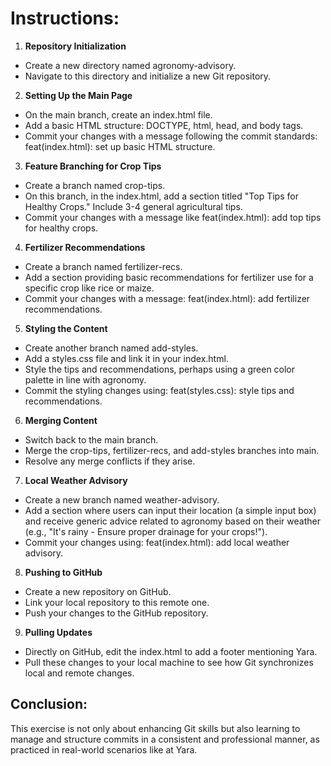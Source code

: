 # Instructions:

1. **Repository Initialization**
* Create a new directory named agronomy-advisory.
* Navigate to this directory and initialize a new Git repository.

2. **Setting Up the Main Page**
* On the main branch, create an index.html file.
* Add a basic HTML structure: DOCTYPE, html, head, and body tags.
* Commit your changes with a message following the commit standards: feat(index.html): set up basic HTML structure.

3. **Feature Branching for Crop Tips**
* Create a branch named crop-tips.
* On this branch, in the index.html, add a section titled "Top Tips for Healthy Crops." Include 3-4 general agricultural tips.
* Commit your changes with a message like feat(index.html): add top tips for healthy crops.

4. **Fertilizer Recommendations**
* Create a branch named fertilizer-recs.
* Add a section providing basic recommendations for fertilizer use for a specific crop like rice or maize.
* Commit your changes with a message: feat(index.html): add fertilizer recommendations.

5. **Styling the Content**
* Create another branch named add-styles.
* Add a styles.css file and link it in your index.html.
* Style the tips and recommendations, perhaps using a green color palette in line with agronomy.
* Commit the styling changes using: feat(styles.css): style tips and recommendations.

6. **Merging Content**
* Switch back to the main branch.
* Merge the crop-tips, fertilizer-recs, and add-styles branches into main.
* Resolve any merge conflicts if they arise.

7. **Local Weather Advisory**
* Create a new branch named weather-advisory.
* Add a section where users can input their location (a simple input box) and receive generic advice related to agronomy based on their weather (e.g., "It's rainy - Ensure proper drainage for your crops!").
* Commit your changes using: feat(index.html): add local weather advisory.

8. **Pushing to GitHub**
* Create a new repository on GitHub.
* Link your local repository to this remote one.
* Push your changes to the GitHub repository.

9. **Pulling Updates**
* Directly on GitHub, edit the index.html to add a footer mentioning Yara.
* Pull these changes to your local machine to see how Git synchronizes local and remote changes.

## Conclusion:
This exercise is not only about enhancing Git skills but also learning to manage and structure commits in a consistent and professional manner, as practiced in real-world scenarios like at Yara.
